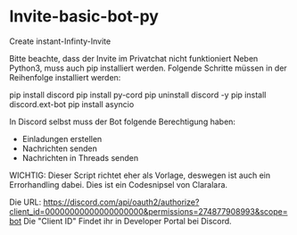 # Invite-basic-bot-py
Create instant-Infinty-Invite

Bitte beachte, dass der Invite im Privatchat nicht funktioniert
Neben Python3, muss auch pip installiert werden.
Folgende Schritte müssen in der Reihenfolge installiert werden:

pip install discord
pip install py-cord
pip uninstall discord -y
pip install discord.ext-bot
pip install asyncio

In Discord selbst muss der Bot folgende Berechtigung haben:
- Einladungen erstellen
- Nachrichten senden
- Nachrichten in Threads senden

WICHTIG:
Dieser Script richtet eher als Vorlage, deswegen ist auch ein Errorhandling dabei.
Dies ist ein Codesnipsel von Claralara.

Die URL:
https://discord.com/api/oauth2/authorize?client_id=00000000000000000000&permissions=274877908993&scope=bot
Die "Client ID" Findet ihr in Developer Portal bei Discord.
